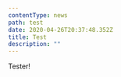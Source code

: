 ```yaml
---
contentType: news
path: test
date: 2020-04-26T20:37:48.352Z
title: Test
description: ""
---
```

Tester!
